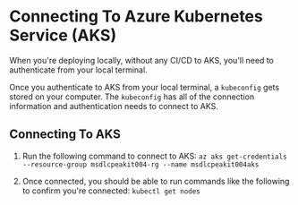 # Connecting To Azure Kubernetes Service (AKS)

When you're deploying locally, without any CI/CD to AKS, you'll need to authenticate from your local terminal.

Once you authenticate to AKS from your local terminal, a `kubeconfig` gets stored on your computer. The `kubeconfig` has all of the connection information and authentication needs to connect to AKS.

## Connecting To AKS

1. Run the following command to connect to AKS:
`az aks get-credentials --resource-group msdlcpeakit004-rg --name msdlcpeakit004aks`

2. Once connected, you should be able to run commands like the following to confirm you're connected:
`kubectl get nodes`